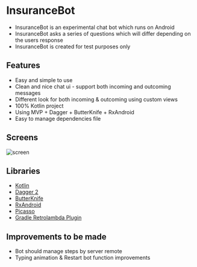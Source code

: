 # InsuranceBot

*  InsuranceBot is an experimental chat bot which runs on Android
* InsuranceBot asks a series of questions which will differ depending on the users response
* InsuranceBot is created for test purposes only

## Features
* Easy and simple to use
* Clean and nice chat ui - support both incoming and outcoming messages
* Different look for both incoming & outcoming using custom views
* 100% Kotlin project
* Using MVP + Dagger + ButterKnife + RxAndroid
* Easy to manage dependencies file 

## Screens

![screen](../master/image.png)

## Libraries

* [Kotlin](https://developer.android.com/kotlin/get-started.html)
* [Dagger 2](https://google.github.io/dagger/)
* [ButterKnife](https://github.com/JakeWharton/butterknife)
* [RxAndroid](https://github.com/ReactiveX/RxAndroid)
* [Picasso](https://github.com/square/picasso)
* [Gradle Retrolambda Plugin](https://github.com/evant/gradle-retrolambda)


## Improvements to be made
* Bot should manage steps by server remote
* Typing animation & Restart bot function improvements


